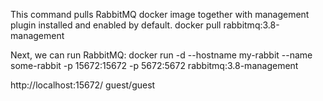 
This command pulls RabbitMQ docker image together with management plugin installed and enabled by default.
docker pull rabbitmq:3.8-management

Next, we can run RabbitMQ:
docker run -d --hostname my-rabbit --name some-rabbit -p 15672:15672 -p 5672:5672 rabbitmq:3.8-management

http://localhost:15672/
guest/guest

